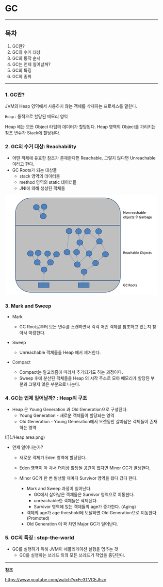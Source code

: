 # GC

---

## 목차

1. GC란?
2. GC의 수거 대상
3. GC의 동작 순서 
4. GC는 언제 일어날까?
5. GC의 특징
6. GC의 종류

----

### 1. GC란?

JVM의 Heap 영역에서 사용하지 않는 객체를 삭제하는 프로세스를 말한다.

`Heap` : 동적으로 할당된 메모리 영역

Heap 에는 모든 Object 타입의 데이터가 할당된다. Heap 영역의 Object를 가리키는 참조 변수가 Stack에 할당된다.



### 2. GC의 수거 대상: Reachability

+ 어떤 객체에 유효한 참조가 존재한다면 Reachable, 그렇지 않다면 Unreachable 이라고 한다.
+ GC Roots가 되는 대상들
  + stack 영역의 데이터들
  + method 영역의 static 데이터들
  + JNI에 의해 생성된 객체들

![](./GC.png)



### 3. Mark and Sweep

+ Mark

  + GC Root로부터 모든 변수를 스캔하면서 각각 어떤 객체를 참조하고 있는지 찾아서 마킹한다.

+ Sweep

  + Unreachable 객체들을 Heap 에서 제거한다.

+ Compact

  + Compact는 알고리즘에 따라서 추가되기도 하는 과정이다.
  + Sweep 후에 분산된 객체들을 Heap 의 시작 주소로 모아 메모리가 할당된 부분과 그렇지 않은 부분으로 나눈다.

  

### 4. GC는 언제 일어날까? : Heap의 구조

+ Heap 은 Young Generation 과 Old Generation으로 구성된다.
  + Young Generation - 새로운 객체들이 할당되는 영역
  + Old Generation - Young Generation에서 오랫동안 살아남은 객체들이 존재하는 영역 

![](./Heap area.png)

+ 언제 일어나는가?

  + 새로운 객체가 Eden 영역에 할당된다.

  + Eden 영역이 꽉 차서 더이상 할당될 공간이 없다면 Minor GC가 발생한다.

  + Minor GC가 한 번 발생할 때마다 Survivor 영역을 왔다 갔다 한다. 

    + Mark and Sweep 과정이 일어난다.
      + GC에서 살아남은 객체들은 Survivor 영역으로 이동한다.
      + unreachable한 객체들은 삭제된다. 
      + Survivor 영역에 있는 객체들의 age가 증가한다. (Aging)
    + 객체의 age가 age threshold에 도달하면 Old Generation으로 이동한다. (Promoted)
    + Old Generation 이 꽉 차면 Major GC가 일어난다.

    

### 5. GC의 특징 : stop-the-world

+ GC를 실행하기 위해 JVM이 애플리케이션 실행을 멈추는 것
  + GC를 실행하는 쓰레드 외의 모든 쓰레드가 작업을 중단한다.





----

**참조**

https://www.youtube.com/watch?v=Fe3TVCEJhzo